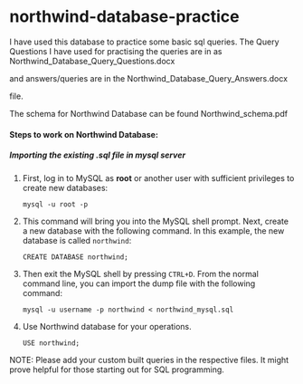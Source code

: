 # northwind-database-practice

I have used this database to practice some basic sql queries. The Query Questions I have used for practising the queries are in as Northwind_Database_Query_Questions.docx

[Northwind_Database_Query_Questions]: ./Northwind_Database_Query_Questions.docx	"Northwind_Database_Query_Questions"

 and answers/queries are in the Northwind_Database_Query_Answers.docx

[Northwind_Database_Query_Answers]: ./Northwind_Database_Query_Answers.docx	"Northwind_Database_Query_Answers"

 file.

The schema for Northwind Database can be found Northwind_schema.pdf

[Northwind schema]: ./Northwind_Schema.pdf	"here"



#### Steps to work on Northwind Database:

##### Importing the existing .sql file in mysql server

1. First, log in to MySQL as **root** or another user with sufficient privileges to create new databases:

   `mysql -u root -p`

2. This command will bring you into the MySQL shell prompt. Next, create a new database with the following command. In this example, the new database is called `northwind`:

   `CREATE DATABASE northwind;`

3. Then exit the MySQL shell by pressing `CTRL+D`. From the normal command line, you can import the dump file with the following command:

   `mysql -u username -p northwind < northwind_mysql.sql`

4. Use Northwind database for your operations.

   `USE northwind;`



NOTE: Please add your custom built queries in the respective files. It might prove helpful for those starting out for SQL programming.

